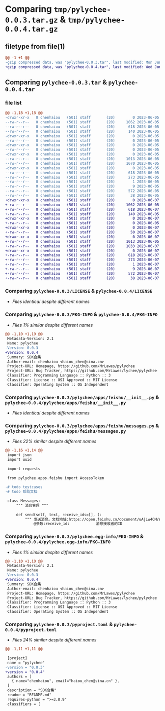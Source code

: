 # Comparing `tmp/pylychee-0.0.3.tar.gz` & `tmp/pylychee-0.0.4.tar.gz`

## filetype from file(1)

```diff
@@ -1 +1 @@
-gzip compressed data, was "pylychee-0.0.3.tar", last modified: Mon Jun  5 05:46:23 2023, max compression
+gzip compressed data, was "pylychee-0.0.4.tar", last modified: Wed Jun  7 03:19:01 2023, max compression
```

## Comparing `pylychee-0.0.3.tar` & `pylychee-0.0.4.tar`

### file list

```diff
@@ -1,18 +1,18 @@
-drwxr-xr-x   0 chenhaiou   (501) staff       (20)        0 2023-06-05 05:46:23.801484 pylychee-0.0.3/
--rw-r--r--   0 chenhaiou   (501) staff       (20)     1062 2023-06-05 02:15:54.000000 pylychee-0.0.3/LICENSE
--rw-r--r--   0 chenhaiou   (501) staff       (20)      618 2023-06-05 05:46:23.800882 pylychee-0.0.3/PKG-INFO
--rw-r--r--   0 chenhaiou   (501) staff       (20)      140 2023-06-05 02:15:54.000000 pylychee-0.0.3/README.md
-drwxr-xr-x   0 chenhaiou   (501) staff       (20)        0 2023-06-05 05:46:23.796206 pylychee-0.0.3/pylychee/
--rw-r--r--   0 chenhaiou   (501) staff       (20)        0 2023-06-05 02:15:54.000000 pylychee-0.0.3/pylychee/__init__.py
-drwxr-xr-x   0 chenhaiou   (501) staff       (20)        0 2023-06-05 05:46:23.798106 pylychee-0.0.3/pylychee/apps/
--rw-r--r--   0 chenhaiou   (501) staff       (20)        0 2023-06-05 02:15:54.000000 pylychee-0.0.3/pylychee/apps/__init__.py
-drwxr-xr-x   0 chenhaiou   (501) staff       (20)        0 2023-06-05 05:46:23.799421 pylychee-0.0.3/pylychee/apps/feishu/
--rw-r--r--   0 chenhaiou   (501) staff       (20)     1013 2023-06-05 04:31:42.000000 pylychee-0.0.3/pylychee/apps/feishu/__init__.py
--rw-r--r--   0 chenhaiou   (501) staff       (20)     1070 2023-06-05 03:34:28.000000 pylychee-0.0.3/pylychee/apps/feishu/messages.py
-drwxr-xr-x   0 chenhaiou   (501) staff       (20)        0 2023-06-05 05:46:23.797703 pylychee-0.0.3/pylychee.egg-info/
--rw-r--r--   0 chenhaiou   (501) staff       (20)      618 2023-06-05 05:46:23.000000 pylychee-0.0.3/pylychee.egg-info/PKG-INFO
--rw-r--r--   0 chenhaiou   (501) staff       (20)      273 2023-06-05 05:46:23.000000 pylychee-0.0.3/pylychee.egg-info/SOURCES.txt
--rw-r--r--   0 chenhaiou   (501) staff       (20)        1 2023-06-05 05:46:23.000000 pylychee-0.0.3/pylychee.egg-info/dependency_links.txt
--rw-r--r--   0 chenhaiou   (501) staff       (20)        9 2023-06-05 05:46:23.000000 pylychee-0.0.3/pylychee.egg-info/top_level.txt
--rw-r--r--   0 chenhaiou   (501) staff       (20)      572 2023-06-05 05:46:12.000000 pylychee-0.0.3/pyproject.toml
--rw-r--r--   0 chenhaiou   (501) staff       (20)       38 2023-06-05 05:46:23.801607 pylychee-0.0.3/setup.cfg
+drwxr-xr-x   0 chenhaiou   (501) staff       (20)        0 2023-06-07 03:19:01.752126 pylychee-0.0.4/
+-rw-r--r--   0 chenhaiou   (501) staff       (20)     1062 2023-06-05 02:15:54.000000 pylychee-0.0.4/LICENSE
+-rw-r--r--   0 chenhaiou   (501) staff       (20)      618 2023-06-07 03:19:01.751759 pylychee-0.0.4/PKG-INFO
+-rw-r--r--   0 chenhaiou   (501) staff       (20)      140 2023-06-05 02:15:54.000000 pylychee-0.0.4/README.md
+drwxr-xr-x   0 chenhaiou   (501) staff       (20)        0 2023-06-07 03:19:01.748086 pylychee-0.0.4/pylychee/
+-rw-r--r--   0 chenhaiou   (501) staff       (20)        0 2023-06-05 02:15:54.000000 pylychee-0.0.4/pylychee/__init__.py
+drwxr-xr-x   0 chenhaiou   (501) staff       (20)        0 2023-06-07 03:19:01.749397 pylychee-0.0.4/pylychee/apps/
+-rw-r--r--   0 chenhaiou   (501) staff       (20)       50 2023-06-07 03:10:45.000000 pylychee-0.0.4/pylychee/apps/__init__.py
+drwxr-xr-x   0 chenhaiou   (501) staff       (20)        0 2023-06-07 03:19:01.750904 pylychee-0.0.4/pylychee/apps/feishu/
+-rw-r--r--   0 chenhaiou   (501) staff       (20)     1013 2023-06-05 04:31:42.000000 pylychee-0.0.4/pylychee/apps/feishu/__init__.py
+-rw-r--r--   0 chenhaiou   (501) staff       (20)     1033 2023-06-07 03:08:15.000000 pylychee-0.0.4/pylychee/apps/feishu/messages.py
+drwxr-xr-x   0 chenhaiou   (501) staff       (20)        0 2023-06-07 03:19:01.749162 pylychee-0.0.4/pylychee.egg-info/
+-rw-r--r--   0 chenhaiou   (501) staff       (20)      618 2023-06-07 03:19:01.000000 pylychee-0.0.4/pylychee.egg-info/PKG-INFO
+-rw-r--r--   0 chenhaiou   (501) staff       (20)      273 2023-06-07 03:19:01.000000 pylychee-0.0.4/pylychee.egg-info/SOURCES.txt
+-rw-r--r--   0 chenhaiou   (501) staff       (20)        1 2023-06-07 03:19:01.000000 pylychee-0.0.4/pylychee.egg-info/dependency_links.txt
+-rw-r--r--   0 chenhaiou   (501) staff       (20)        9 2023-06-07 03:19:01.000000 pylychee-0.0.4/pylychee.egg-info/top_level.txt
+-rw-r--r--   0 chenhaiou   (501) staff       (20)      572 2023-06-07 03:10:45.000000 pylychee-0.0.4/pyproject.toml
+-rw-r--r--   0 chenhaiou   (501) staff       (20)       38 2023-06-07 03:19:01.752235 pylychee-0.0.4/setup.cfg
```

### Comparing `pylychee-0.0.3/LICENSE` & `pylychee-0.0.4/LICENSE`

 * *Files identical despite different names*

### Comparing `pylychee-0.0.3/PKG-INFO` & `pylychee-0.0.4/PKG-INFO`

 * *Files 1% similar despite different names*

```diff
@@ -1,10 +1,10 @@
 Metadata-Version: 2.1
 Name: pylychee
-Version: 0.0.3
+Version: 0.0.4
 Summary: SDK合集
 Author-email: chenhaiou <haiou_chen@sina.cn>
 Project-URL: Homepage, https://github.com/MrLawes/pylychee
 Project-URL: Bug Tracker, https://github.com/MrLawes/lychee/pylychee
 Classifier: Programming Language :: Python :: 3
 Classifier: License :: OSI Approved :: MIT License
 Classifier: Operating System :: OS Independent
```

### Comparing `pylychee-0.0.3/pylychee/apps/feishu/__init__.py` & `pylychee-0.0.4/pylychee/apps/feishu/__init__.py`

 * *Files identical despite different names*

### Comparing `pylychee-0.0.3/pylychee/apps/feishu/messages.py` & `pylychee-0.0.4/pylychee/apps/feishu/messages.py`

 * *Files 22% similar despite different names*

```diff
@@ -1,16 +1,14 @@
 import json
 import uuid
 
 import requests
 
 from pylychee.apps.feishu import AccessToken
 
-# todo testcases
-# todo 帮助文档
 
 class Messages:
     """ 消息管理 """
 
     def send(self, text, receive_ids=[], ):
         """ 发送消息。文档地址:https://open.feishu.cn/document/uAjLw4CM/ukTMukTMukTM/reference/im-v1/message/create
             @参数:receive_id:            消息接收者的ID
```

### Comparing `pylychee-0.0.3/pylychee.egg-info/PKG-INFO` & `pylychee-0.0.4/pylychee.egg-info/PKG-INFO`

 * *Files 1% similar despite different names*

```diff
@@ -1,10 +1,10 @@
 Metadata-Version: 2.1
 Name: pylychee
-Version: 0.0.3
+Version: 0.0.4
 Summary: SDK合集
 Author-email: chenhaiou <haiou_chen@sina.cn>
 Project-URL: Homepage, https://github.com/MrLawes/pylychee
 Project-URL: Bug Tracker, https://github.com/MrLawes/lychee/pylychee
 Classifier: Programming Language :: Python :: 3
 Classifier: License :: OSI Approved :: MIT License
 Classifier: Operating System :: OS Independent
```

### Comparing `pylychee-0.0.3/pyproject.toml` & `pylychee-0.0.4/pyproject.toml`

 * *Files 24% similar despite different names*

```diff
@@ -1,11 +1,11 @@
 
 [project]
 name = "pylychee"
-version = "0.0.3"
+version = "0.0.4"
 authors = [
   { name="chenhaiou", email="haiou_chen@sina.cn" },
 ]
 description = "SDK合集"
 readme = "README.md"
 requires-python = ">=3.8.9"
 classifiers = [
```

